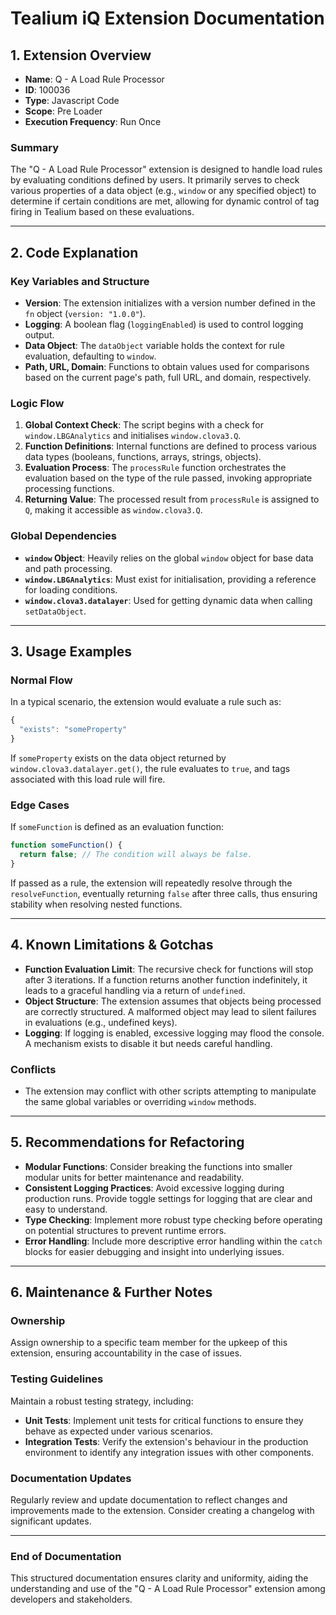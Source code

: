 # Tealium iQ Extension Documentation

## 1. Extension Overview

- **Name**: Q - A Load Rule Processor
- **ID**: 100036
- **Type**: Javascript Code
- **Scope**: Pre Loader
- **Execution Frequency**: Run Once

### Summary

The "Q - A Load Rule Processor" extension is designed to handle load rules by evaluating conditions defined by users. It primarily serves to check various properties of a data object (e.g., `window` or any specified object) to determine if certain conditions are met, allowing for dynamic control of tag firing in Tealium based on these evaluations.

---

## 2. Code Explanation

### Key Variables and Structure

- **Version**: The extension initializes with a version number defined in the `fn` object (`version: "1.0.0"`).
- **Logging**: A boolean flag (`loggingEnabled`) is used to control logging output.
- **Data Object**: The `dataObject` variable holds the context for rule evaluation, defaulting to `window`.
- **Path, URL, Domain**: Functions to obtain values used for comparisons based on the current page's path, full URL, and domain, respectively.

### Logic Flow

1. **Global Context Check**: The script begins with a check for `window.LBGAnalytics` and initialises `window.clova3.Q`.
2. **Function Definitions**: Internal functions are defined to process various data types (booleans, functions, arrays, strings, objects).
3. **Evaluation Process**: The `processRule` function orchestrates the evaluation based on the type of the rule passed, invoking appropriate processing functions.
4. **Returning Value**: The processed result from `processRule` is assigned to `Q`, making it accessible as `window.clova3.Q`.

### Global Dependencies

- **`window` Object**: Heavily relies on the global `window` object for base data and path processing.
- **`window.LBGAnalytics`**: Must exist for initialisation, providing a reference for loading conditions.
- **`window.clova3.datalayer`**: Used for getting dynamic data when calling `setDataObject`.

---

## 3. Usage Examples

### Normal Flow

In a typical scenario, the extension would evaluate a rule such as:

```javascript
{
  "exists": "someProperty"
}
```

If `someProperty` exists on the data object returned by `window.clova3.datalayer.get()`, the rule evaluates to `true`, and tags associated with this load rule will fire.

### Edge Cases

If `someFunction` is defined as an evaluation function:

```javascript
function someFunction() {
  return false; // The condition will always be false.
}
```

If passed as a rule, the extension will repeatedly resolve through the `resolveFunction`, eventually returning `false` after three calls, thus ensuring stability when resolving nested functions.

---

## 4. Known Limitations & Gotchas

- **Function Evaluation Limit**: The recursive check for functions will stop after 3 iterations. If a function returns another function indefinitely, it leads to a graceful handling via a return of `undefined`.
- **Object Structure**: The extension assumes that objects being processed are correctly structured. A malformed object may lead to silent failures in evaluations (e.g., undefined keys).
- **Logging**: If logging is enabled, excessive logging may flood the console. A mechanism exists to disable it but needs careful handling.

### Conflicts

- The extension may conflict with other scripts attempting to manipulate the same global variables or overriding `window` methods.

---

## 5. Recommendations for Refactoring

- **Modular Functions**: Consider breaking the functions into smaller modular units for better maintenance and readability.
- **Consistent Logging Practices**: Avoid excessive logging during production runs. Provide toggle settings for logging that are clear and easy to understand.
- **Type Checking**: Implement more robust type checking before operating on potential structures to prevent runtime errors.
- **Error Handling**: Include more descriptive error handling within the `catch` blocks for easier debugging and insight into underlying issues.

---

## 6. Maintenance & Further Notes

### Ownership

Assign ownership to a specific team member for the upkeep of this extension, ensuring accountability in the case of issues.

### Testing Guidelines

Maintain a robust testing strategy, including:
- **Unit Tests**: Implement unit tests for critical functions to ensure they behave as expected under various scenarios.
- **Integration Tests**: Verify the extension's behaviour in the production environment to identify any integration issues with other components.

### Documentation Updates

Regularly review and update documentation to reflect changes and improvements made to the extension. Consider creating a changelog with significant updates.

--- 

### End of Documentation

This structured documentation ensures clarity and uniformity, aiding the understanding and use of the "Q - A Load Rule Processor" extension among developers and stakeholders.
